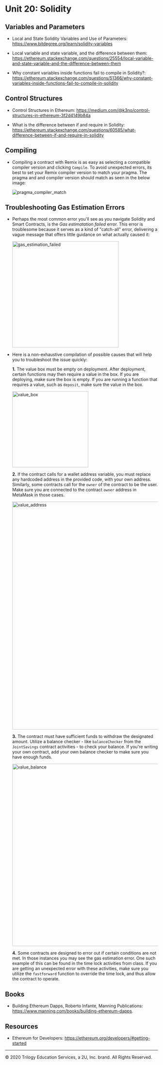 # Unit 20: Solidity

## Variables and Parameters

* Local and State Solidity Variables and Use of Parameters: https://www.bitdegree.org/learn/solidity-variables

* Local variable and state variable, and the difference between them: https://ethereum.stackexchange.com/questions/25554/local-variable-and-state-variable-and-the-difference-between-them

* Why constant variables inside functions fail to compile in Solidity?: https://ethereum.stackexchange.com/questions/51366/why-constant-variables-inside-functions-fail-to-compile-in-solidity

## Control Structures

* Control Structures in Ethereum: https://medium.com/@k3no/control-structures-in-ethereum-3f2d4149b84a

* What is the difference between if and require in Solidity: https://ethereum.stackexchange.com/questions/60585/what-difference-between-if-and-require-in-solidity

## Compiling 

* Compiling a contract with Remix is as easy as selecting a compatible compiler version and clicking `Compile`. To avoid unexpected errors, its best to set your Remix compiler version to match your pragma. The pragma and and compiler version should match as seen in the below image:

    ![pragma_compiler_match](Images/pragma_compiler_match.png)

## Troubleshooting Gas Estimation Errors

* Perhaps the most common error you'll see as you navigate Solidity and Smart Contracts, is the _Gas estimatation failed_ error. This error is troublesome because it serves as a kind of "catch-all" error, delivering a vague message that offers little guidance on what actually caused it:

    <img alt=gas_estimation_failed src=Images/gas_estimation_failed.png width=350>

* Here is a non-exhaustive compilation of possible causes that will help you to troubleshoot the issue quickly:

    **1.** The value box must be empty on deployment.  After deployment, certain functions may then require a value in the box. If you are deploying, make sure the box is empty.  If you are running a function that requires a value, such as `deposit`, make sure the value in the box.  

    <img alt=value_box src=Images/value_box.png width=250>

    **2.** If the contract calls for a wallet address variable, you must replace any hardcoded address in the provided code, with your own address. Similarly, some contracts call for the `owner` of the contract to be the user.  Make sure you are connected to the contract `owner` address in MetaMask in those cases.
    
    <img alt=value_address  src=Images/value_address.png width=750>

    **3.** The contract must have sufficient funds to withdraw the designated amount.  Utilize a balance checker - like `balanceChecker` from the `JointSavings` contract activities - to check your balance. If you're writing your own contract, add your own balance checker to make sure you have enough funds.

    <img alt=value_balance src=Images/value_balance.png width=600>

    **4.** Some contracts are designed to error out if certain conditions are not met.  In those instances you may see the gas estimation error.  One such example of this can be found in the time lock activities from class. If you are getting an unexpected error with these activities, make sure you utilize the `fastforward` function to override the time lock, and thus allow the contract to operate.

</details>


## Books

* Building Ethereum Dapps, Roberto Infante, Manning Publications: https://www.manning.com/books/building-ethereum-dapps.

## Resources

* Ethereum for Developers: https://ethereum.org/developers/#getting-started

---
© 2020 Trilogy Education Services, a 2U, Inc. brand. All Rights Reserved.
